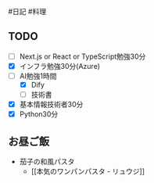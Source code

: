 #日記 #料理 

## TODO
- [ ] Next.js or React or TypeScript勉強30分
- [x] インフラ勉強30分(Azure)
- [ ] AI勉強1時間
	- [x] Dify
	- [ ] 技術書
- [x] 基本情報技術者30分
- [x] Python30分
## お昼ご飯
- 茄子の和風パスタ
	- [[本気のワンパンパスタ - リュウジ]]